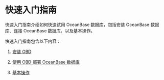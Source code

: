 快速入门指南 
===========================

快速入门指南介绍如何快速试用 OceanBase 数据库，包括安装 OceanBase 数据库、连接 OceanBase 数据库，以及基本操作。

快速入门指南包含以下内容：

1. [安装 OBD](t2068930.html#topic-2068930)

   

2. [使用 OBD 部署 OceanBase 数据库](t2069823.html#topic-2069823)

   

3. [基本操作](t1943530.html#topic-1943530)

   



